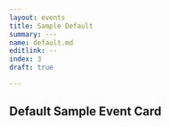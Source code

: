 ```yaml
---
layout: events
title: Sample Default
summary: ---
name: default.md
editlink: --
index: 3
draft: true

---
```


## Default Sample Event Card
